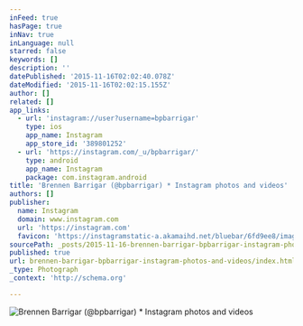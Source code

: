 ```yaml
---
inFeed: true
hasPage: true
inNav: true
inLanguage: null
starred: false
keywords: []
description: ''
datePublished: '2015-11-16T02:02:40.078Z'
dateModified: '2015-11-16T02:02:15.155Z'
author: []
related: []
app_links:
  - url: 'instagram://user?username=bpbarrigar'
    type: ios
    app_name: Instagram
    app_store_id: '389801252'
  - url: 'https://instagram.com/_u/bpbarrigar/'
    type: android
    app_name: Instagram
    package: com.instagram.android
title: 'Brennen Barrigar (@bpbarrigar) * Instagram photos and videos'
authors: []
publisher:
  name: Instagram
  domain: www.instagram.com
  url: 'https://instagram.com'
  favicon: 'https://instagramstatic-a.akamaihd.net/bluebar/6fd9ee8/images/ico/favicon.ico'
sourcePath: _posts/2015-11-16-brennen-barrigar-bpbarrigar-instagram-photos-and-videos.md
published: true
url: brennen-barrigar-bpbarrigar-instagram-photos-and-videos/index.html
_type: Photograph
_context: 'http://schema.org'

---
```

![Brennen Barrigar &lpar;&commat;bpbarrigar&rpar; &midast; Instagram photos and videos](https://scontent.cdninstagram.com/hphotos-xta1/t51.2885-19/11351696_885463674861044_957299366_a.jpg)